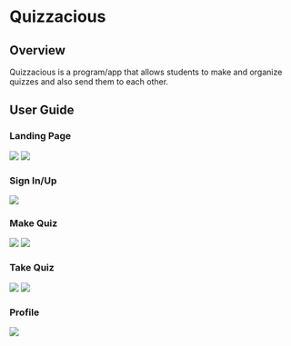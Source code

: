# Quizzacious

## Overview

Quizzacious is a program/app that allows students to make and organize quizzes and also send them to each other.

## User Guide
### Landing Page
![](images/landing1.jpg)
![](images/landing2.jpg)
### Sign In/Up
![](images/sign-in.jpg)
### Make Quiz
![](images/make1.jpg)
![](images/make2.jpg)
### Take Quiz
![](images/take1.jpg)
![](images/take2.jpg)
### Profile
![](images/profile.jpg)
